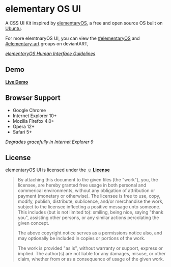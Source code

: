 # elementary OS UI

A CSS UI Kit inspired by [elementaryOS](http://elementaryos.org/), a free and open source OS built on [Ubuntu](http://www.ubuntu.com/).

For more elemtnaryOS UI, you can view the [#elementaryOS](http://elementaryos.deviantart.com/) and [#elementary-art](http://elementary-art.deviantart.com/) groups on deviantART,

*[elementaryOS Human Interface Guidelines](http://elementaryos.org/docs/human-interface-guidelines)*

## Demo

**[Live Demo](http://nateify.github.com/elementaryOS-UI/)**

## Browser Support

* Google Chrome
* Internet Explorer 10+
* Mozilla Firefox 4.0+
* Opera 12+
* Safari 5+

*Degrades gracefully in Internet Explorer 9*

## License

elementaryOS UI is licensed under the **[&#9786; License](http://licence.visualidiot.com/)**

> By attaching this document to the given files (the "work"), you, the licensee, are hereby granted free usage in both personal and commerical environments, without any obligation of attribution or payment (monetary or otherwise). The licensee is free to use, copy, modify, publish, distribute, sublicence, and/or merchandise the work, subject to the licensee inflecting a positive message unto someone. This includes (but is not limited to): smiling, being nice, saying "thank you", assisting other persons, or any similar actions percolating the given concept.
>
> The above copyright notice serves as a permissions notice also, and may optionally be included in copies or portions of the work.
>
> The work is provided "as is", without warranty or support, express or implied. The author(s) are not liable for any damages, misuse, or other claim, whether from or as a consequence of usage of the given work.
